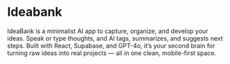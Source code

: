 # Ideabank
IdeaBank is a minimalist AI app to capture, organize, and develop your ideas. Speak or type thoughts, and AI tags, summarizes, and suggests next steps. Built with React, Supabase, and GPT-4o, it’s your second brain for turning raw ideas into real projects — all in one clean, mobile-first space.
